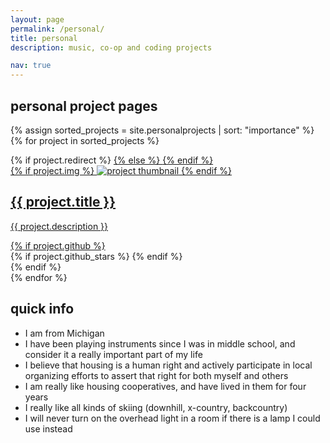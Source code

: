 ```yaml
---
layout: page
permalink: /personal/
title: personal
description: music, co-op and coding projects

nav: true
---
```


## personal project pages

<div class="projects grid">

  {% assign sorted_projects = site.personalprojects | sort: "importance" %}
  {% for project in sorted_projects %}
  <div class="grid-item">
    {% if project.redirect %}
    <a href="{{ project.redirect }}" target="_blank">
    {% else %}
    <a href="{{ project.url | relative_url }}">
    {% endif %}
      <div class="card hoverable">
        {% if project.img %}
        <img src="{{ project.img | relative_url }}" alt="project thumbnail">
        {% endif %}
        <div class="card-body">
          <h2 class="card-title text-lowercase">{{ project.title }}</h2>
          <p class="card-text">{{ project.description }}</p>
          <div class="row ml-1 mr-1 p-0">
            {% if project.github %}
            <div class="github-icon">
              <div class="icon" data-toggle="tooltip" title="Code Repository">
                <a href="{{ project.github }}" target="_blank"><i class="fab fa-github gh-icon"></i></a>
              </div>
              {% if project.github_stars %}
              <span class="stars" data-toggle="tooltip" title="GitHub Stars">
                <i class="fas fa-star"></i>
                <span id="{{ project.github_stars }}-stars"></span>
              </span>
              {% endif %}
            </div>
            {% endif %}
          </div>
        </div>
      </div>
    </a>
  </div>
{% endfor %}

</div>

## quick info

* I am from Michigan
* I have been playing instruments since I was in middle school, and consider it a really important part of my life
* I believe that housing is a human right and actively participate in local organizing efforts to assert that right for both myself and others
* I am really like housing cooperatives, and have lived in them for four years
* I really like all kinds of skiing (downhill, x-country, backcountry)
* I will never turn on the overhead light in a room if there is a lamp I could use instead
